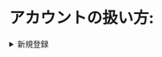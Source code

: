 # アカウントの扱い方:  

<details>
<summary>新規登録</summary><br>
1. 氏名、住所、ユーザー名とパースワード、メールアドレスを入力して、登録ボタンを押す。<br>
2. 書類検討が終わったら、登録されたメールに確認メールを送ります（１－２日間）。<br> 
3. ユーザーは届いて来たメールを確認する必要があります。<br>
4. 新規登録は完成しました。
</details>
 
    
    

